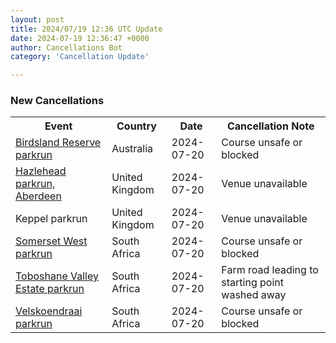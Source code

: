 ```yaml
---
layout: post
title: 2024/07/19 12:36 UTC Update
date: 2024-07-19 12:36:47 +0000
author: Cancellations Bot
category: 'Cancellation Update'

---
```


<h3>New Cancellations</h3>
<div class='hscrollable'>
<table style='width: 100%'>
    <tr>
        <th>Event</th>
        <th>Country</th>
        <th>Date</th>
        <th>Cancellation Note</th>
    </tr>
    <tr>
        <td><a href="https://www.parkrun.com.au/birdslandreserve">Birdsland Reserve parkrun</a></td>
        <td>Australia</td>
        <td>2024-07-20</td>
        <td>Course unsafe or blocked</td>
    </tr>
    <tr>
        <td><a href="https://www.parkrun.org.uk/hazlehead">Hazlehead parkrun, Aberdeen</a></td>
        <td>United Kingdom</td>
        <td>2024-07-20</td>
        <td>Venue unavailable</td>
    </tr>
    <tr>
        <td>Keppel parkrun</td>
        <td>United Kingdom</td>
        <td>2024-07-20</td>
        <td>Venue unavailable</td>
    </tr>
    <tr>
        <td><a href="https://www.parkrun.co.za/somersetwest">Somerset West parkrun</a></td>
        <td>South Africa</td>
        <td>2024-07-20</td>
        <td>Course unsafe or blocked</td>
    </tr>
    <tr>
        <td><a href="https://www.parkrun.co.za/toboshanevalleyestate">Toboshane Valley Estate parkrun</a></td>
        <td>South Africa</td>
        <td>2024-07-20</td>
        <td>Farm road leading to starting point washed away</td>
    </tr>
    <tr>
        <td><a href="https://www.parkrun.co.za/velskoendraai">Velskoendraai parkrun</a></td>
        <td>South Africa</td>
        <td>2024-07-20</td>
        <td>Course unsafe or blocked</td>
    </tr>
</table>
</div>
